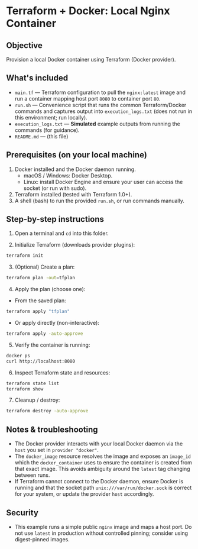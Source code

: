 # Terraform + Docker: Local Nginx Container

## Objective
Provision a local Docker container using Terraform (Docker provider).

## What's included
- `main.tf` — Terraform configuration to pull the `nginx:latest` image and run a container mapping host port `8080` to container port `80`.
- `run.sh` — Convenience script that runs the common Terraform/Docker commands and captures output into `execution_logs.txt` (does not run in this environment; run locally).
- `execution_logs.txt` — **Simulated** example outputs from running the commands (for guidance).
- `README.md` — (this file)

## Prerequisites (on your local machine)
1. Docker installed and the Docker daemon running.
   - macOS / Windows: Docker Desktop.
   - Linux: install Docker Engine and ensure your user can access the socket (or run with sudo).
2. Terraform installed (tested with Terraform 1.0+).
3. A shell (bash) to run the provided `run.sh`, or run commands manually.

## Step-by-step instructions

1. Open a terminal and `cd` into this folder.

2. Initialize Terraform (downloads provider plugins):
```bash
terraform init
```

3. (Optional) Create a plan:
```bash
terraform plan -out=tfplan
```

4. Apply the plan (choose one):
- From the saved plan:
```bash
terraform apply "tfplan"
```
- Or apply directly (non-interactive):
```bash
terraform apply -auto-approve
```

5. Verify the container is running:
```bash
docker ps
curl http://localhost:8080
```

6. Inspect Terraform state and resources:
```bash
terraform state list
terraform show
```

7. Cleanup / destroy:
```bash
terraform destroy -auto-approve
```

## Notes & troubleshooting
- The Docker provider interacts with your local Docker daemon via the `host` you set in `provider "docker"`.
- The `docker_image` resource resolves the image and exposes an `image_id` which the `docker_container` uses to ensure the container is created from that exact image. This avoids ambiguity around the `latest` tag changing between runs.
- If Terraform cannot connect to the Docker daemon, ensure Docker is running and that the socket path `unix:///var/run/docker.sock` is correct for your system, or update the provider `host` accordingly.

## Security
- This example runs a simple public `nginx` image and maps a host port. Do not use `latest` in production without controlled pinning; consider using digest-pinned images.